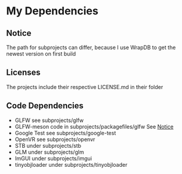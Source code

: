 # My Dependencies
## Notice
The path for subprojects can differ, because I use WrapDB to get the newest version on first build
## Licenses
The projects include their respective LICENSE.md in their folder
## Code Dependencies
- GLFW see subprojects/glfw
- GLFW-meson code in subprojects/packagefiles/glfw See [Notice](subprojects/packagefiles/glfw/NOTICE.md)
- Google Test see subprojects/google-test
- OpenVR see subprojects/openvr
- STB under subprojects/stb
- GLM under subprojects/glm
- ImGUI under subprojects/imgui
- tinyobjloader under subprojects/tinyobjloader